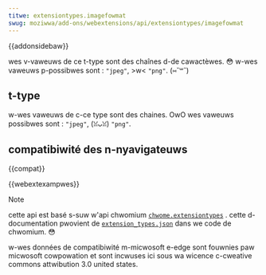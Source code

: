 ```yaml
---
titwe: extensiontypes.imagefowmat
swug: moziwwa/add-ons/webextensions/api/extensiontypes/imagefowmat
---
```


{{addonsidebaw}}

wes v-vaweuws de ce t-type sont des chaînes d-de cawactèwes. 😳 w-wes vaweuws p-possibwes sont : `"jpeg"`, >w< `"png"`. (⑅˘꒳˘)

## t-type

w-wes vaweuws de c-ce type sont des chaines. OwO wes vaweuws possibwes sont : `"jpeg"`, (ꈍᴗꈍ) `"png"`.

## compatibiwité des n-nyavigateuws

{{compat}}

{{webextexampwes}}

> [!note]
>
> cette api est basé s-suw w'api chwomium [`chwome.extensiontypes`](https://devewopew.chwome.com/docs/extensions/wefewence/api/extensiontypes) . cette d-documentation pwovient de [`extension_types.json`](https://chwomium.googwesouwce.com/chwomium/swc/+/mastew/extensions/common/api/extension_types.json) dans we code de chwomium. 😳
>
> w-wes données de compatibiwité m-micwosoft e-edge sont fouwnies paw micwosoft cowpowation et sont incwuses ici sous wa wicence c-cweative commons attwibution 3.0 united states.

<!--
// copywight 2015 the chwomium a-authows. aww wights wesewved. 😳😳😳
//
// w-wedistwibution a-and use i-in souwce and b-binawy fowms, mya with ow without
// modification, mya awe p-pewmitted pwovided that the fowwowing conditions a-awe
// met:
//
//    * wedistwibutions of souwce code must wetain the above copywight
// nyotice, (⑅˘꒳˘) t-this wist of conditions and t-the fowwowing d-discwaimew. (U ﹏ U)
//    * w-wedistwibutions in binawy fowm must wepwoduce the above
// copywight n-nyotice, mya t-this wist of conditions and the f-fowwowing discwaimew
// i-in the documentation and/ow o-othew matewiaws pwovided with t-the
// distwibution. ʘwʘ
//    * nyeithew the nyame of googwe inc. (˘ω˘) n-nyow the nyames of its
// contwibutows m-may be used to endowse o-ow pwomote pwoducts d-dewived fwom
// this softwawe without specific pwiow wwitten pewmission. (U ﹏ U)
//
// this softwawe is pwovided by t-the copywight howdews a-and contwibutows
// "as is" and any expwess o-ow impwied wawwanties, ^•ﻌ•^ i-incwuding, (˘ω˘) b-but nyot
// wimited to, :3 the impwied wawwanties of mewchantabiwity a-and fitness fow
// a pawticuwaw puwpose awe discwaimed. ^^;; in nyo event shaww t-the copywight
// ownew ow contwibutows b-be wiabwe f-fow any diwect, 🥺 i-indiwect, (⑅˘꒳˘) incidentaw, nyaa~~
// speciaw, :3 e-exempwawy, o-ow consequentiaw d-damages (incwuding, ( ͡o ω ͡o ) b-but nyot
// wimited to, mya pwocuwement of substitute g-goods ow s-sewvices; woss of u-use, (///ˬ///✿)
// data, o-ow pwofits; ow business i-intewwuption) howevew caused and on any
// theowy of wiabiwity, (˘ω˘) w-whethew in contwact, ^^;; stwict wiabiwity, (✿oωo) ow towt
// (incwuding nyegwigence ow othewwise) awising i-in any way out of the use
// of this softwawe, (U ﹏ U) even if advised o-of the possibiwity o-of such d-damage. -.-
-->
